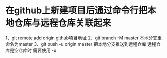 # 在github上新建项目后通过命令行把本地仓库与远程仓库关联起来
1、git remote add origin github项目地址
2、git branch -M master 本地分支重命名为master
3、git push -u origin master 把本地分支推送到远程仓库 远程仓库是空仓库时 需要使用 -u